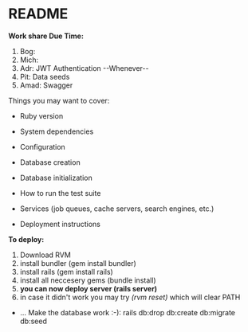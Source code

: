 # README
**Work share Due Time:**
1. Bog:
2. Mich:
3. Adr: JWT Authentication --Whenever--
4. Pit: Data seeds
5. Amad: Swagger

Things you may want to cover:

* Ruby version

* System dependencies

* Configuration

* Database creation

* Database initialization

* How to run the test suite

* Services (job queues, cache servers, search engines, etc.)

* Deployment instructions

**To deploy:**

1. Download RVM
2. install bundler (gem install bundler)
3. install rails (gem install rails)
4. install all neccesery gems (bundle install)
5. **you can now deploy server (rails server)**
6. in case it didn't work you may try *(rvm reset)* which will clear PATH

* ...
Make the database work :-):
rails db:drop db:create db:migrate db:seed

